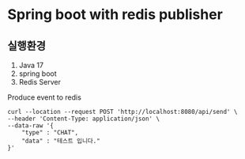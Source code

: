 # Spring boot with redis publisher

## 실행환경
1. Java 17
2. spring boot 
3. Redis Server 

Produce event to redis 
```
curl --location --request POST 'http://localhost:8080/api/send' \
--header 'Content-Type: application/json' \
--data-raw '{
    "type" : "CHAT",
    "data" : "테스트 입니다."
}'
```

